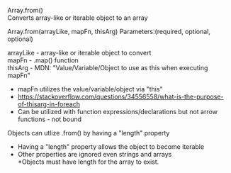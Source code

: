Array.from() <br>
Converts array-like or iterable object to an array

Array.from(arrayLike,    mapFn,  thisArg)
Parameters:(required, optional, optional)

arrayLike - array-like or iterable object to convert<br>
mapFn - .map() function<br>
thisArg - MDN: "Value/Variable/Object to use as this when executing mapFn"<br>
-   mapFn utilizes the value/variable/object via "this"<br>
-   https://stackoverflow.com/questions/34556558/what-is-the-purpose-of-thisarg-in-foreach<br>
-   Can be utilized with function expressions/declarations but not arrow functions - not bound<br>

Objects can utlize .from() by having a "length" property<br>
-   Having a "length" property allows the object to become iterable<br>
-   Other properties are ignored even strings and arrays<br>
*Objects must have length for the array to exist.